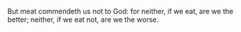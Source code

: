 But meat commendeth us not to God: for neither, if we eat, are we the better; neither, if we eat not, are we the worse.
